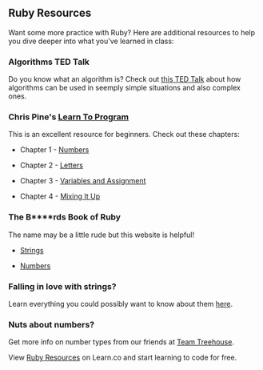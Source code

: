 

## Ruby Resources
Want some more practice with Ruby? Here are additional resources to help you dive deeper into what you've learned in class:

### Algorithms TED Talk
Do you know what an algorithm is? Check out [this TED Talk](http://www.youtube.com/embed/6hfOvs8pY1k) about how algorithms can be used in seemply simple situations and also complex ones.

### Chris Pine's [Learn To Program](https://pine.fm/LearnToProgram/) 
This is an excellent resource for beginners. Check out these chapters: 

* Chapter 1 - [Numbers](https://pine.fm/LearnToProgram/?Chapter=01)

* Chapter 2 - [Letters](https://pine.fm/LearnToProgram/?Chapter=02)

* Chapter 3 - [Variables and Assignment](https://pine.fm/LearnToProgram/?Chapter=03)

* Chapter 4 - [Mixing It Up](https://pine.fm/LearnToProgram/?Chapter=04)

### The B****rds Book of Ruby
The name may be a little rude but this website is helpful! 

* [Strings](http://ruby.bastardsbook.com/chapters/strings/)

* [Numbers](http://ruby.bastardsbook.com/chapters/numbers/)

### Falling in love with strings? 
Learn everything you could possibly want to know about them [here](http://www.eriktrautman.com/posts/ruby-explained-strings).

### Nuts about numbers?
Get more info on number types from our friends at [Team Treehouse](http://teamtreehouse.com/library/ruby-foundations/numbers/creating-numbers).

<p data-visibility='hidden'>View <a href='https://learn.co/lessons/hs-ruby-1-resources' title='Ruby Resources'>Ruby Resources</a> on Learn.co and start learning to code for free.</p>
